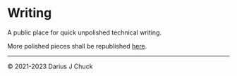 # Writing

A public place for quick unpolished technical writing.

More polished pieces shall be republished [here](https://xtao.org/blog.html).

***

© 2021-2023 Darius J Chuck

